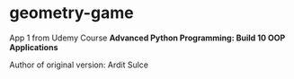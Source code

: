 # geometry-game

App 1 from Udemy Course **Advanced Python Programming: Build 10 OOP Applications**

Author of original version: Ardit Sulce
